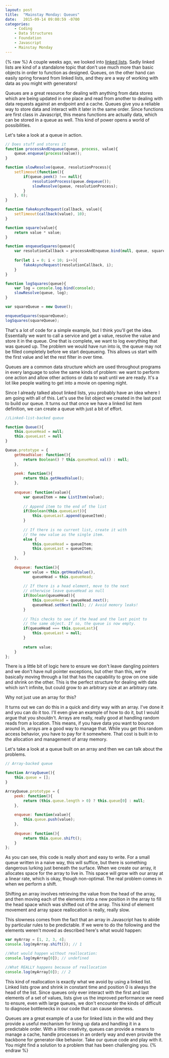 ```yaml
---
layout: post
title:  "Mainstay Monday: Queues"
date:   2015-09-14 09:00:59 -0700
categories:
    - Coding
    - Data Structures
    - Foundation
    - Javascript
    - Mainstay Monday
---
```

{% raw %}
A couple weeks ago, we looked into <a href="http://www.chrisstead.net/archives/885/mainstay-monday-linked-lists/" target="_blank">linked lists</a>. Sadly linked lists are kind of a standalone topic that don't use much more than basic objects in order to function as designed. Queues, on the other hand can easily spring forward from linked lists, and they are a way of working with data as you might with generators!

Queues are a great resource for dealing with anything from data stores which are being updated in one place and read from another to dealing with data requests against an endpoint and a cache. Queues give you a reliable way to store data and interact with it later in the same order. Since functions are first class in Javascript, this means functions are actually data, which can be stored in a queue as well. This kind of power opens a world of possibilities.

Let's take a look at a queue in action.

```javascript
// Does stuff and stores it
function processAndEnqueue(queue, process, value){
    queue.enqueue(process(value));
}

function slowResolve(queue, resolutionProcess){
    setTimeout(function(){
        if(queue.peek() !== null){
            resolutionProcess(queue.dequeue());
            slowResolve(queue, resolutionProcess);
        }
    }, 0);
}

function fakeAsyncRequest(callback, value){
    setTimeout(callback(value), 10);
}

function square(value){
    return value * value;
}

function enqueueSquares(queue){
    var resolutionCallback = processAndEnqueue.bind(null, queue, square);
        
    for(let i = 0; i < 10; i++){
        fakeAsyncRequest(resolutionCallback, i);
    }
}

function logSquares(queue){
    var log = console.log.bind(console);
    slowResolve(queue, log);
}

var squareQueue = new Queue();

enqueueSquares(squareQueue);
logSquares(squareQueue);
```

That's a lot of code for a simple example, but I think you'll get the idea. Essentially we want to call a service and get a value, resolve the value and store it in the queue. One that is complete, we want to log everything that was queued up.  The problem we would have run into is, the queue may not be filled completely before we start dequeueing. This allows us start with the first value and let the rest filter in over time.

Queues are a common data structure which are used throughout programs in every language to solve the same kinds of problem: we want to perform one action and allow other actions or data to wait until we are ready. It's a lot like people waiting to get into a movie on opening night.

Since I already talked about linked lists, you probably have an idea where I am going with all of this. Let's use the list object we created in the last post to build our queue. It turns out that once we have a linked list item definition, we can create a queue with just a bit of effort.

```javascript
//Linked-list-backed queue

function Queue(){
    this.queueHead = null;
    this.queueLast = null
}

Queue.prototype = {
    getHeadValue: function(){
        return Boolean() ? this.queueHead.val() : null;
    },
    
    peek: function(){
        return this.getHeadValue();
    },
    
    enqueue: function(value){
        var queueItem = new ListItem(value);
        
        // Append item to the end of the list
        if(Boolean(this.queueLast)){
            this.queueLast.append(queueItem);
        }
        
        // If there is no current list, create it with
        // the new value as the single item.
        else {
            this.queueHead = queueItem;
            this.queueLast = queueItem;
        }
    },
    
    dequeue: function(){
        var value = this.getHeadValue(),
            queueHead = this.queueHead;
        
        // If there is a head element, move to the next
        // otherwise leave queueHead as null
        if(Boolean(queueHead)){
            this.queueHead = queueHead.next();
            queueHead.setNext(null); // Avoid memory leaks!
        }
        
        // This checks to see if the head and the last point to
        // the same object. If so, the queue is now empty.
        if(queueHead === this.queueLast){
            this.queueLast = null;
        }
        
        return value;
    }
};
```

There is a little bit of logic here to ensure we don't leave dangling pointers and we don't have null pointer exceptions, but other than this, we're basically moving through a list that has the capability to grow on one side and shrink on the other. This is the perfect structure for dealing with data which isn't infinite, but could grow to an arbitrary size at an arbitrary rate.

Why not just use an array for this?

It turns out we can do this in a quick and dirty way with an array. I've done it and you can do it too. I'll even give an example of how to do it, but I would argue that you shouldn't. Arrays are really, really good at handling random reads from a location. This means, if you have data you want to bounce around in, arrays are a good way to manage that. While you get this random access behavior, you have to pay for it somewhere. That cost is built in to the allocation and management of array memory.

Let's take a look at a queue built on an array and then we can talk about the problems.

```javascript
// Array-backed queue

function ArrayQueue(){
    this.queue = [];
}

ArrayQueue.prototype = {
    peek: function(){
        return (this.queue.length > 0) ? this.queue[0] : null;
    },
    
    enqueue: function(value){
        this.queue.push(value);
    },
    
    dequeue: function(){
        return this.queue.shift();
    }
};
```

As you can see, this code is really short and easy to write. For a small queue written in a naive way, this will suffice, but there is something dangerous lurking just beneath the surface. When we create our array, it allocates space for the array to live in. This space will grow with our array at a linear rate, which is okay, though non-optimal. The real problem comes in when we perform a shift.

Shifting an array involves retrieving the value from the head of the array, and then moving each of the elements into a new position in the array to fill the head space which was shifted out of the array. This kind of element movement and array space reallocation is really, really slow.

This slowness comes from the fact that an array in Javascript has to abide by particular rules to be predictable. If we were to do the following and the elements weren't moved as described here's what would happen:

```javascript
var myArray = [1, 2, 3, 4];
console.log(myArray.shift()); // 1

//What would happen without reallocation:
console.log(myArray[0]); // undefined

//What REALLY happens because of reallocation
console.log(myArray[0]); // 2
```

This kind of reallocation is exactly what we avoid by using a linked list.  Linked lists grow and shrink in constant time and position 0 is always the head of the list. Since queues only ever interact with the first and last elements of a set of values, lists give us the improved performance we need to ensure, even with large queues, we don't encounter the kinds of difficult to diagnose bottlenecks in our code that can cause slowness.

Queues are a great example of a use for linked lists in the wild and they provide a useful mechanism for lining up data and handling it in a predictable order. With a little creativity, queues can provide a means to manage a cache, handle processes in an orderly way and even provide the backbone for generator-like behavior. Take our queue code and play with it. You might find a solution to a problem that has been challenging you.
{% endraw %}
    